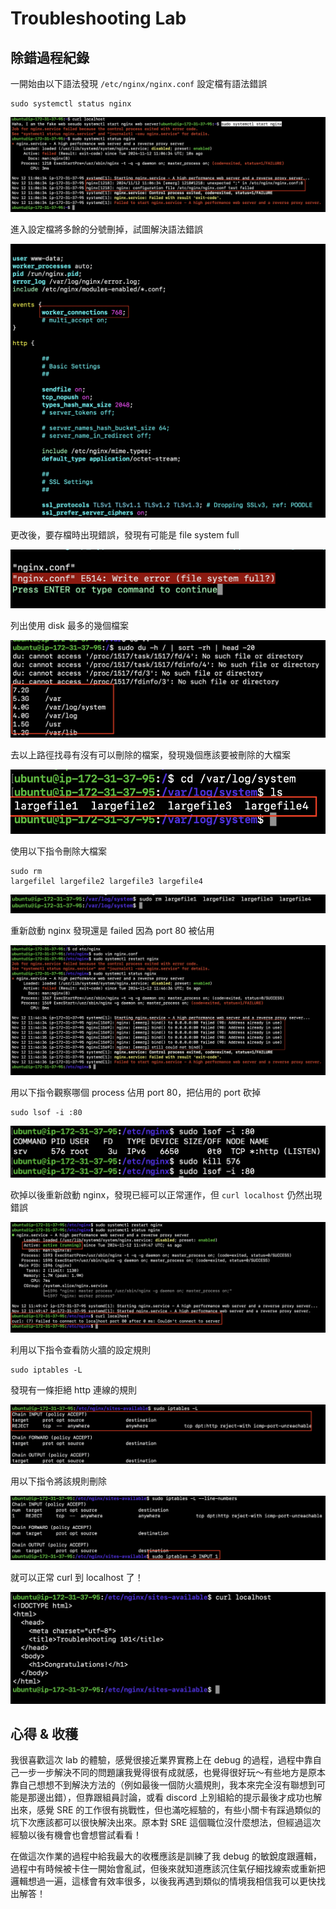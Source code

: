 # Troubleshooting Lab

## 除錯過程紀錄

一開始由以下語法發現 `/etc/nginx/nginx.conf` 設定檔有語法錯誤

```
sudo systemctl status nginx
```

![](../images/week-09/config-syntax-error.png)

進入設定檔將多餘的分號刪掉，試圖解決語法錯誤

![](../images/week-09/fix-syntax.png)

更改後，要存檔時出現錯誤，發現有可能是 file system full

![](../images/week-09/file-system-full.png)

列出使用 disk 最多的幾個檔案

![](../images/week-09/rank.png)

去以上路徑找尋有沒有可以刪除的檔案，發現幾個應該要被刪除的大檔案

![](../images/week-09/largefile.png)

使用以下指令刪除大檔案

```
sudo rm
largefilel largefile2 largefile3 largefile4
```

![](../images/week-09/remove.png)

重新啟動 nginx 發現還是 failed 因為 port 80 被佔用

![](../images/week-09/bind-failed.png)

用以下指令觀察哪個 process 佔用 port 80，把佔用的 port 砍掉

```
sudo lsof -i :80
```

![](../images/week-09/lsof.png)

砍掉以後重新啟動 nginx，發現已經可以正常運作，但 `curl localhost` 仍然出現錯誤

![](../images/week-09/active.png)

利用以下指令查看防火牆的設定規則

```
sudo iptables -L
```

發現有一條拒絕 http 連線的規則

![](../images/week-09/firewall.png)

用以下指令將該規則刪除

![](../images/week-09/delete-rule.png)

就可以正常 curl 到 localhost 了！

![](../images/week-09/congrates.png)

## 心得 & 收穫

我很喜歡這次 lab 的體驗，感覺很接近業界實務上在 debug 的過程，過程中靠自己一步一步解決不同的問題讓我覺得很有成就感，也覺得很好玩～有些地方是原本靠自己想想不到解決方法的（例如最後一個防火牆規則，我本來完全沒有聯想到可能是那邊出錯），但靠跟組員討論，或看 discord 上別組給的提示最後才成功也解出來，感覺 SRE 的工作很有挑戰性，但也滿吃經驗的，有些小關卡有踩過類似的坑下次應該都可以很快解決出來。原本對 SRE 這個職位沒什麼想法，但經過這次經驗以後有機會也會想嘗試看看！

在做這次作業的過程中給我最大的收穫應該是訓練了我 debug 的敏銳度跟邏輯，過程中有時候被卡住一開始會亂試，但後來就知道應該沉住氣仔細找線索或重新把邏輯想過一遍，這樣會有效率很多，以後我再遇到類似的情境我相信我可以更快找出解答！
